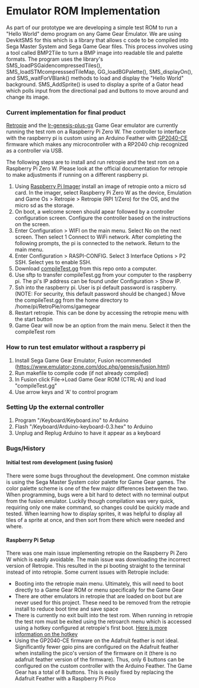 # Emulator ROM Implementation
As part of our prototype we are developing a simple test ROM to run a "Hello World" demo program on any Game Gear Emulator. We are using DevkitSMS for this which is a library that allows c code to be compiled into Sega Master System and Sega Game Gear files. This process involves using a tool called BMP2Tile to turn a BMP image into readable tile and palette formats. The program uses the library's SMS_loadPSGaidencompressedTiles(), SMS_loadSTMcompresssedTileMap, GG_loadBGPalette(), SMS_displayOn(), and SMS_waitForVBlank() methods to load and display the "Hello World" background. SMS_AddSprite() is used to display a sprite of a Gator head which polls input from the directional pad and buttons to move around and change its image.

### Current implementation for final product
[Retropie](https://retropie.org.uk/) and the [lr-genesis-plus-gx](https://github.com/libretro/Genesis-Plus-GX) Game Gear emulator are currently running the test rom on a Raspberry Pi Zero W. The controller to interface with the raspberry pi is custom using an Arduino Feather with [GP2040-CE](https://gp2040-ce.info/) firmware which makes any microcontroller with a RP2040 chip recognized as a controller via USB.

The following steps are to install and run retropie and the test rom on a Raspberry Pi Zero W. Please look at the official documentation for retropie to make adjustments if running on a different raspberry pi.
1. Using [Raspberry Pi Imager](https://www.raspberrypi.com/software/) install an image of retropie onto a micro sd card. In the imager, select Raspberry Pi Zero W as the device, Emulation and Game Os > Retropie > Retropie (RPI 1/Zero) for the OS, and the micro sd as the storage.
2. On boot, a welcome screen should apear followed by a controller configuration screen. Configure the controller based on the instructions on the screen.
3. Enter Configuration > WIFI on the main menu. Select No on the next screen. Then select 1 Connect to WiFi network. After completing the following prompts, the pi is connected to the network. Return to the main menu.
4. Enter Configuration > RASPI-CONFIG. Select 3 Interface Options > P2 SSH. Select yes to enable SSH.
5. Download [compileTest.gg](compileTest.gg) from this repo onto a computer.
6. Use sftp to transfer compileTest.gg from your computer to the raspberry pi. The pi's IP address can be found under Configuration > Show IP.
7. Ssh into the raspberry pi. User is pi default password is raspberry. (NOTE: For security, this default password should be changed.) Move the compileTest.gg from the home directory to /home/pi/RetroPie/roms/gamegear
8. Restart retropie. This can be done by accessing the retropie menu with the start button
9. Game Gear will now be an option from the main menu. Select it then the compileTest rom

### How to run test emulator without a raspberry pi
1. Install Sega Game Gear Emulator, Fusion recommended (https://www.emulator-zone.com/doc.php/genesis/fusion.html)
2. Run makefile to compile code (if not already compiled)
3. In Fusion click File->Load Game Gear ROM (CTRL-A) and load "compileTest.gg"
4. Use arrow keys and 'A' to control program

### Setting Up the external controller
1. Program "/Keyboard/Keyboard.ino" to Arduino
2. Flash "/Keyboard/Arduino-keyboard-0.3.hex" to Arduino
3. Unplug and Replug Arduino to have it appear as a keyboard

### Bugs/History
#### Initial test rom development (using fusion)
There were some bugs throughout the development. One common mistake is using the Sega Master System color palette for Game Gear games. The color palette scheme is one of the few major differences between the two. When programming, bugs were a bit hard to detect with no terminal output from the fusion emulator. Luckily though compilation was very quick, requiring only one make command, so changes could be quickly made and tested. When learning how to display sprites, it was helpful to display all tiles of a sprite at once, and then sort from there which were needed and where.
#### Raspberry Pi Setup
There was one main issue implementing retropie on the Raspberry Pi Zero W which is easily avoidable. The main issue was downloading the incorrect version of Retropie. This resulted in the pi booting straight to the terminal instead of into retropie. 
Some current issues with Retropie include:
- Booting into the retropie main menu. Ultimately, this will need to boot directly to a Game Gear ROM or menu specifically for the Game Gear
- There are other emulators in retropie that are loaded on boot but are never used for this project. These need to be removed from the retropie install to reduce boot time and save space
- There is currently no exit built into the test rom. When running in retropie the test rom must be exited using the retroarch menu which is accessed using a hotkey configured at retropie's first boot. [Here is more information on the hotkey](https://retropie.org.uk/docs/Controller-Configuration/#hotkey)
- Using the GP2040-CE firmware on the Adafruit feather is not ideal. Significantly fewer gpio pins are configured on the Adafruit feather when installing the pico's version of the firmware on it (there is no adafruit feather version of the firmware). Thus, only 6 buttons can be configured on the custom controller with the Arduino Feather. The Game Gear has a total of 8 buttons. This is easily fixed by replacing the Adafruit Feather with a Raspberry Pi Pico
